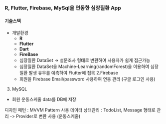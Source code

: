 ### R, Flutter, Firebase, MySql을 연동한 심장질환 App

#### 기술스택

- 개발환경
  - **R** 
  - **Flutter**
  - **Dart**
  - **FireBase**
  - 심장질환 DataSet -> 설문조사 형태로 변환하여 사용자가 쉽게 접근가능 
  - 심장질환 DataSet을 Machine-Learning(randomForest)을 이용하여 심장질환 발생 유무를 예측하여 Flutter에 접목 
 2.Firebase 
  - 회원을 Firebase Email/password 사용하여 연동 관리 (구글 로그인 사용) 
 3. MySQL
  - 회원 운동스케줄 data를 DB에 저장
  
  디자인 패턴 : MVVM Pattern 사용 
  데이터 상태관리 : TodoList, Message 형태로 관리 -> Provider로 변환 사용 (운동스케줄)

